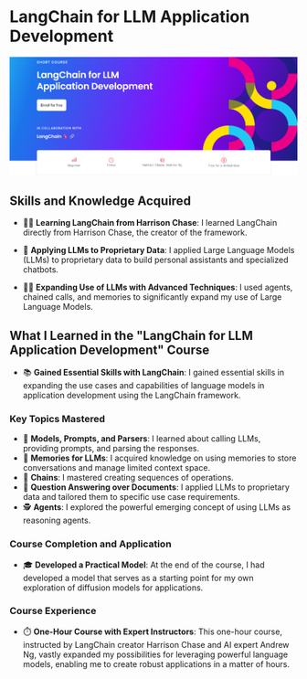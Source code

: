 # LangChain for LLM Application Development

<p align="center">
  <img src="https://github.com/RomanRosa/LangChain-for-LLM-Application-Development/blob/main/LangChain%20for%20LLM%20Application%20Development.png" alt="LangChain-for-LLM-Application-Development">
</p>

## Skills and Knowledge Acquired

- 🧑‍🏫 **Learning LangChain from Harrison Chase**: I learned LangChain directly from Harrison Chase, the creator of the framework.

- 💾 **Applying LLMs to Proprietary Data**: I applied Large Language Models (LLMs) to proprietary data to build personal assistants and specialized chatbots.

- 🤖🔗 **Expanding Use of LLMs with Advanced Techniques**: I used agents, chained calls, and memories to significantly expand my use of Large Language Models.

## What I Learned in the "LangChain for LLM Application Development" Course

- 📚 **Gained Essential Skills with LangChain**: I gained essential skills in expanding the use cases and capabilities of language models in application development using the LangChain framework.

### Key Topics Mastered

- 🤖 **Models, Prompts, and Parsers**: I learned about calling LLMs, providing prompts, and parsing the responses.
- 💾 **Memories for LLMs**: I acquired knowledge on using memories to store conversations and manage limited context space.
- 🔗 **Chains**: I mastered creating sequences of operations.
- 📄 **Question Answering over Documents**: I applied LLMs to proprietary data and tailored them to specific use case requirements.
- 🕵️ **Agents**: I explored the powerful emerging concept of using LLMs as reasoning agents.

### Course Completion and Application

- 🎓 **Developed a Practical Model**: At the end of the course, I had developed a model that serves as a starting point for my own exploration of diffusion models for applications.

### Course Experience

- ⏱️ **One-Hour Course with Expert Instructors**: This one-hour course, instructed by LangChain creator Harrison Chase and AI expert Andrew Ng, vastly expanded my possibilities for leveraging powerful language models, enabling me to create robust applications in a matter of hours.
